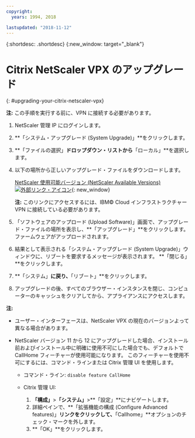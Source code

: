 ```yaml
---
copyright:
  years: 1994, 2018

lastupdated: "2018-11-12"
---
```


{:shortdesc: .shortdesc}
{:new_window: target="_blank"}

# Citrix NetScaler VPX のアップグレード
{: #upgrading-your-citrix-netscaler-vpx}

**注:** この手順を実行する前に、VPN に接続する必要があります。

1. NetScaler 管理 IP にログインします。
2. **「システム・アップグレード (System Upgrade)」**をクリックします。
4. **「ファイルの選択」**ドロップダウン・リストから**「ローカル」**を選択します。 
4. 以下の場所から正しいアップグレード・ファイルをダウンロードします。

	[NetScaler 使用可能バージョン (NetScaler Available Versions) ![外部リンク・アイコン](../../icons/launch-glyph.svg "外部リンク・アイコン")](http://downloads.softlayer.local/citrix/netscaler/){: new_window}
	
	**注:** このリンクにアクセスするには、IBM© Cloud インフラストラクチャー VPN に接続している必要があります。

5. 「ソフトウェアのアップロード (Upload Software)」画面で、アップグレード・ファイルの場所を表示し、**「アップグレード」**をクリックします。 ファームウェアがアップロードされます。
6. 結果として表示される「システム・アップグレード (System Upgrade)」ウィンドウに、リブートを要求するメッセージが表示されます。 **「閉じる」**をクリックします。
7. **「システム」**に戻り、**「リブート」**をクリックします。
8. アップグレードの後、すべてのブラウザー・インスタンスを閉じ、コンピューターのキャッシュをクリアしてから、アプライアンスにアクセスします。

**注:** 

* ユーザー・インターフェースは、NetScaler VPX の現在のバージョンよって異なる場合があります。
* NetScaler バージョン 11 から 12 にアップグレードした場合、インストール前およびインストール中に明確に使用不可にした場合でも、デフォルトで CallHome フィーチャーが使用可能になります。 このフィーチャーを使用不可にするには、コマンド・ラインまたは Citrix 管理 UI を使用します。 
    
   * コマンド・ライン: `disable feature CallHome`
   * Citrix 管理 UI: 
     
     1. **「構成」**>**「システム」**>**「設定」**にナビゲートします。
     2. 詳細ペインで、**「拡張機能の構成 (Configure Advanced features)」**リンクをクリックして、**「Callhome」**オプションのチェック・マークを外します。
     3. **「OK」**をクリックします。
